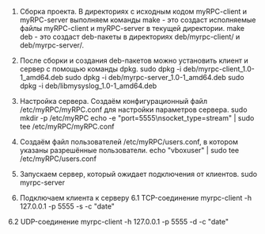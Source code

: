 

1. Сборка проекта. В директориях с исходным кодом myRPC-client и myRPC-server выполняем команды
  make - это создаст исполняемые файлы myRPC-client и myRPC-server в текущей директории.
  make deb - это создаст deb-пакеты в директориях deb/myrpc-client/ и deb/myrpc-server/.

2. После сборки и создания deb-пакетов можно установить клиент и сервер с помощью команды dpkg.
  sudo dpkg -i deb/myrpc-client_1.0-1_amd64.deb
  sudo dpkg -i deb/myrpc-server_1.0-1_amd64.deb
  sudo dpkg -i deb/libmysyslog_1.0-1_amd64.deb


3. Настройка сервера. Создаём конфигурационный файл /etc/myRPC/myRPC.conf для настройки параметров сервера.
  sudo mkdir -p /etc/myRPC
  echo -e "port=5555\nsocket_type=stream" | sudo tee /etc/myRPC/myRPC.conf
 

4. Создаём файл пользователей /etc/myRPC/users.conf, в котором указаны разрешённые пользователи.
  echo "vboxuser" | sudo tee /etc/myRPC/users.conf
 
 5. Запускаем сервер, который ожидает подключения от клиентов.
  sudo myrpc-server


6. Подключаем клиента к серверу
6.1 TCP-соединение
myrpc-client -h 127.0.0.1 -p 5555 -s -c "date"

6.2 UDP-соединение
myrpc-client -h 127.0.0.1 -p 5555 -d -c "date"
